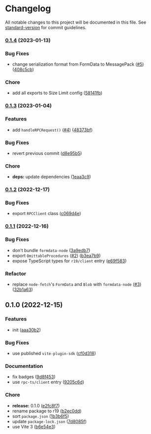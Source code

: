 # Changelog

All notable changes to this project will be documented in this file. See [standard-version](https://github.com/conventional-changelog/standard-version) for commit guidelines.

### [0.1.4](https://github.com/prismicio-community/r19/compare/v0.1.3...v0.1.4) (2023-01-13)


### Bug Fixes

* change serialization format from FormData to MessagePack ([#5](https://github.com/prismicio-community/r19/issues/5)) ([408c5cb](https://github.com/prismicio-community/r19/commit/408c5cb0ea49e52e6a9dfdd37d9f0206fc04b4dd))


### Chore

* add all exports to Size Limit config ([58141fb](https://github.com/prismicio-community/r19/commit/58141fb5816af8f77807f77d74adcfcb806699ef))

### [0.1.3](https://github.com/prismicio-community/r19/compare/v0.1.2...v0.1.3) (2023-01-04)


### Features

* add `handleRPCRequest()` ([#4](https://github.com/prismicio-community/r19/issues/4)) ([48373bf](https://github.com/prismicio-community/r19/commit/48373bff83db00f7f441b87d56d436a85c6dc632))


### Bug Fixes

* revert previous commit ([d8e95b5](https://github.com/prismicio-community/r19/commit/d8e95b5bce755843eabf0464130447e17aeb3567))


### Chore

* **deps:** update dependencies ([1eaa3c9](https://github.com/prismicio-community/r19/commit/1eaa3c9cd3c44e7faee48360f8011a2158b20cb6))

### [0.1.2](https://github.com/prismicio-community/r19/compare/v0.1.1...v0.1.2) (2022-12-17)


### Bug Fixes

* export `RPCClient` class ([c069d4e](https://github.com/prismicio-community/r19/commit/c069d4e4e2d9c31a7631368bad19b9c1678bc812))

### [0.1.1](https://github.com/prismicio-community/r19/compare/v0.1.0...v0.1.1) (2022-12-16)


### Bug Fixes

* don't bundle `formdata-node` ([3a9edb7](https://github.com/prismicio-community/r19/commit/3a9edb7275e2305026d688d186943cf5d725cba4))
* export `OmittableProcedures` ([#2](https://github.com/prismicio-community/r19/issues/2)) ([b3ea7b9](https://github.com/prismicio-community/r19/commit/b3ea7b9a473472bc2033e623b96904f1c8368131))
* expose TypeScript types for `r19/client` entry ([e69f583](https://github.com/prismicio-community/r19/commit/e69f58380c5ee92308829bc934bdad83e5b1eb62))


### Refactor

* replace `node-fetch`'s `FormData` and `Blob` with `formdata-node` ([#3](https://github.com/prismicio-community/r19/issues/3)) ([32b1a63](https://github.com/prismicio-community/r19/commit/32b1a638979d65eb004e453d4cdacd460479b757))

## 0.1.0 (2022-12-15)


### Features

* init ([aaa30b2](https://github.com/prismicio-community/r19/commit/aaa30b295e780895cd56be78aba693b0ec11f68e))


### Bug Fixes

* use published `vite-plugin-sdk` ([cf0d318](https://github.com/prismicio-community/r19/commit/cf0d318dc3deddcceb4a740af1f14104df6f3c1d))


### Documentation

* fix badges ([9d8f453](https://github.com/prismicio-community/r19/commit/9d8f4535c347c20b1776e8bffe904cf79d08282d))
* use `rpc-ts/client` entry ([9205c6d](https://github.com/prismicio-community/r19/commit/9205c6df23eb243bfc4afdca7f777694b216ad2c))


### Chore

* **release:** 0.1.0 ([e2fc8f7](https://github.com/prismicio-community/r19/commit/e2fc8f7cbe06411163806cb4371102b6ee023ea5))
* rename package to r19 ([b2ec0dd](https://github.com/prismicio-community/r19/commit/b2ec0dd2abfbb20b6620adccea383c5efa721a6d))
* sort `package.json` ([1b3b6f5](https://github.com/prismicio-community/r19/commit/1b3b6f56735ec486d360a7b279b19554e7f8dccf))
* update `package-lock.json` ([7d8085f](https://github.com/prismicio-community/r19/commit/7d8085ffd8c9a5e0b3c90f6ae5867bdc94786e95))
* use Vite 3 ([b6e54e3](https://github.com/prismicio-community/r19/commit/b6e54e388eae265cc1c166ce29513419052e6253))
